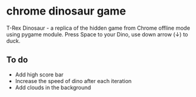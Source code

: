 # chrome dinosaur game
T-Rex Dinosaur - a replica of the hidden game from Chrome offline mode using pygame module. Press Space to  your Dino, use down arrow (↓) to duck.

## To do
- Add high score bar
- Increase the speed of dino after each iteration
- Add clouds in the background
